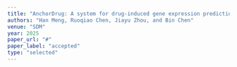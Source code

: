 ```yaml
---
title: "AnchorDrug: A system for drug-induced gene expression prediction in new contexts through active learning"
authors: "Han Meng, Ruoqiao Chen, Jiayu Zhou, and Bin Chen"
venue: "SDM"
year: 2025
paper_url: "#"
paper_label: "accepted"
type: "selected"
---
```


